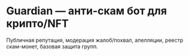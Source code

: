 # Guardian — анти-скам бот для крипто/NFT

Публичная репутация, модерация жалоб/похвал, апелляции, реестр скам-монет, базовая защита групп.
